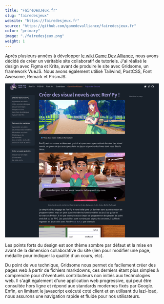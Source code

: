 ```yaml
---
title: "FaireDesJeux.fr"
slug: "fairedesjeux"
website: "https://fairedesjeux.fr"
source: "https://github.com/gamedevalliance/fairedesjeux.fr"
color: "primary"
image: "./fairedesjeux.png"
weight: 1
---
```


Après plusieurs années à développer [le wiki Game Dev Alliance](https://wiki.gamedevalliance.fr), nous avons décidé de créer un véritable site collaboratif de tutoriels. J'ai réalisé le design avec Figma et Krita, avant de produire le site avec Gridsome, un framework VueJS. Nous avons également utilisé Tailwind, PostCSS, Font Awesome, Remark et PrismJS.

![Image d'une page de cours](./fairedesjeux-2.png)

Les points forts du design est son thème sombre par défaut et la mise en avant de la dimension collaborative du site (lien pour modifier une page, médaille pour indiquer la qualité d'un cours, etc).

Du point de vue technique, Gridsome nous permet de facilement créer des pages web à partir de fichiers markdowns, ces derniers étant plus simples à comprendre pour d'éventuels contributeurs non initiés aux technologies web. Il s'agit également d'une application web progressive, qui peut être consultée hors ligne et répond aux standards modernes fixés par Google. Enfin, en limitant le javascript exécuté coté client et en utilisant du lazi-load, nous assurons une navigation rapide et fluide pour nos utilisateurs.
